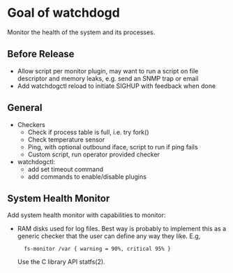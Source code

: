 Goal of watchdogd
=================

Monitor the health of the system and its processes.


Before Release
--------------

* Allow script per monitor plugin, may want to run a script on file
  descriptor and memory leaks, e.g. send an SNMP trap or email
* Add watchdogctl reload to initiate SIGHUP with feedback when done


General
-------

* Checkers
  - Check if process table is full, i.e. try fork()
  - Check temperature sensor
  - Ping, with optional outbound iface, script to run if ping fails
  - Custom script, run operator provided checker
* watchdogctl:
  - add set timeout command
  - add commands to enable/disable plugins


System Health Monitor
---------------------

Add system health monitor with capabilities to monitor:

* RAM disks used for log files.  Best way is probably to implement this
  as a generic checker that the user can define any way they like.  E.g,

        fs-monitor /var { warning = 90%, critical 95% }

  Use the C library API statfs(2).

